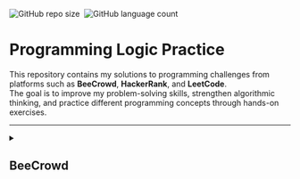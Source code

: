 ![GitHub repo size](https://img.shields.io/github/repo-size/Nathan-SWE/practiceLogic?style=for-the-badge)&nbsp;
![GitHub language count](https://img.shields.io/github/languages/count/Nathan-SWE/practiceLogic?style=for-the-badge)

# Programming Logic Practice

This repository contains my solutions to programming challenges from platforms such as **BeeCrowd**, **HackerRank**, and **LeetCode**.  
The goal is to improve my problem-solving skills, strengthen algorithmic thinking, and practice different programming concepts through hands-on exercises.

---

<details>
<summary><h2>BeeCrowd</h2></summary>

<details>
<summary><h3>Java</h3></summary>

<details>
<summary><h4>✅ BE1000 - Hello World!</h4></summary>

**Description:**  
Write a program that prints "Hello World!" to the screen.

**Input:**  
No input.

**Output:**

```java
  Hello Word!
```

**Solution (Java):**

```java
public class be1000 {
    public static void main(String[] args) {
        System.out.println("Hello World!");
    }
}
```

</details>

<details>
<summary><h4>✅ BE1001 - Extremely Basic</h4></summary>

**Description:**  
Read 2 variables, named A and B and make the sum of these two variables, assigning its result to the variable X. Print X as shown below. Print endline after the result otherwise you will get “Presentation Error”.

**Input:**  
The input file will contain 2 integer numbers.

**Output:**
Print the letter X (uppercase) with a blank space before and after the equal signal followed by the value of X, according to the following example.

Obs.: don't forget the endline after all.

**Solution (Java):**

```java
import java.util.Scanner;

public class be1001 {
    public static void main(String[] args) {
        Scanner sc = new Scanner(System.in);
        int a = 0, b = 0;

        a = sc.nextInt();
        b = sc.nextInt();
        sc.close();

        int result = sum(a, b);

        System.out.printf("X = %d\n", result);
    }

    public static int sum(int a, int b){
        return a + b;
    }
}
```

</details>

<details>
<summary><h4>✅ BE1002 - ExtrArea of a Circle</h4></summary>

**Description:**  
The formula to calculate the area of a circumference is defined as **A = π . R2**. Considering to this problem that **π = 3.14159**:

Calculate the area using the formula given in the problem description.

**Input:**  
The input contains a value of floating point **_(double precision)_**, that is the variable **R**.

**Output:**
Present the message "A=" followed by the value of the variable, as in the example bellow, with four places after the decimal point. Use all double precision variables. Like all the problems, don't forget to print the end of line after the result, otherwise you will receive "Presentation Error".

**Solution (Java):**

```java
import java.util.Scanner;

public class be1002 {
    public static final double PI = 3.14159;

    public static void main(String[] args) {
        Scanner sc = new Scanner(System.in);

        double radius = 0;
        radius = sc.nextDouble();
        sc.close();

        double area = calcCircunferenceArea(radius);

        System.out.printf("A=%.4f\n", area);
    }

    public static double calcCircunferenceArea(double radius){
        return PI * (radius * radius);
    }
}
```

</details>

<details>
<summary><h4>✅ BE1003 - Simple Sum</h4></summary>

**Description:**  
Read two integer values, in this case, the variables A and B. After this, calculate the sum between them and assign it to the variable **SOMA**. Write the value of this variable.

Calculate the area using the formula given in the problem description.

**Input:**  
The input file contains 2 integer numbers.

**Output:**
Print the message "SOMA" with all the capital letters, with a blank space before and after the equal signal followed by the corresponding value to the sum of A and B. Like all the problems, don't forget to print the end of line, otherwise you will receive "Presentation Error"

**Solution (Java):**

```java
import java.util.Scanner;

public class be1003 {
    public static void main(String[] args) {
        Scanner sc = new Scanner(System.in);
        int a = 0; int b = 0;

        a = sc.nextInt();
        b = sc.nextInt();
        sc.close();

        int total = sum(a, b);

        System.out.printf("SOMA = %d\n", total);
    }

    public static int sum(int a, int b) {
        return a + b;
    }
}
```

</details>

<details>
<summary><h4>✅ BE1004 - Simple Product</h4></summary>

**Description:**  
Read two integer values. After this, calculate the product between them and store the result in a variable named **PROD**. Print the result like the example below. Do not forget to print the end of line after the result, otherwise you will receive “Presentation Error”.

Calculate the area using the formula given in the problem description.

**Input:**  
The input file contains 2 integer numbers.

**Output:**
Print the message "PROD" and PROD according to the following example, with a blank space before and after the equal signal.

**Solution (Java):**

```java
import java.util.Scanner;

public class be1004 {
    public static void main(String[] args) {
        Scanner sc = new Scanner(System.in);
        int a = 0; int b = 0;

        a =  sc.nextInt();
        b = sc.nextInt();
        sc.close();

        int prod = calcProd(a, b);

        System.out.printf("PROD = %d\n", prod);
    }

    public static int calcProd(int a, int b) {
        return a * b;
    }
}

```

</details>

<details>
<summary><h4>✅ BE1005 - Average 1</h4></summary>

**Description:**  
Read two floating points' values of double precision A and B, corresponding to two student's grades. After this, calculate the student's average, considering that grade A has weight 3.5 and B has weight 7.5. Each grade can be from zero to ten, always with one digit after the decimal point. Don’t forget to print the end of line after the result, otherwise you will receive “Presentation Error”. Don’t forget the space before and after the equal sign.

**Input:**  
The input file contains 2 floating points' values with one digit after the decimal point.

**Output:**
Print the message "MEDIA"(average in Portuguese) and the student's average according to the following example, with 5 digits after the decimal point and with a blank space before and after the equal signal.

**Solution (Java):**

```java
import java.util.Scanner;

public class be1005 {
    public static void main(String[] args) {
        Scanner sc = new Scanner(System.in);

        double a = 0; double b = 0;

        a = sc.nextDouble();
        b = sc.nextDouble();
        sc.close();

        double average = calcAverage(a, b);

        System.out.printf("MEDIA = %.5f\n", average);
    }

    public static double calcAverage(double a, double b) {
        return ((a * 3.5) + (b * 7.5)) / 11;
    }
}
```

</details>

<details>
<summary><h4>✅ BE1006 - Average 2</h4></summary>

**Description:**  
Read three values (variables A, B and C), which are the three student's grades. Then, calculate the average, considering that grade A has weight 2, grade B has weight 3 and the grade C has weight 5. Consider that each grade can go from 0 to 10.0, always with one decimal place.

**Input:**  
The input file contains 3 values of floating points (double) with one digit after the decimal point.

**Output:**
Print the message "MEDIA"(average in Portuguese) and the student's average according to the following example, with a blank space before and after the equal signal.

**Solution (Java):**

```java
import java.util.Scanner;

public class be1006 {
    public static void main(String[] args) {
        Scanner sc  = new Scanner(System.in);
        double a = sc.nextDouble();
        double b = sc.nextDouble();
        double c = sc.nextDouble();
        sc.close();

        double average = calcAverage(a, b, c);

        System.out.printf("MEDIA = %.1f\n", average);
    }

    public static double calcAverage(double a, double b, double c) {
        double weight2 = 2.0;
        double weight3 = 3.0;
        double weight5 = 5.0;
        double totalWeight = weight2 + weight3 + weight5;

        return ((a * weight2) + (b * weight3) + (c * weight5)) / totalWeight;
    }
}

```

</details>

<details>
<summary><h4>✅ BE1007 - Difference</h4></summary>

**Description:**  
Read four integer values named A, B, C and D. Calculate and print the difference of product A and B by the product of C and D (A \* B - C \* D).

**Input:**  
The input file contains 4 integer values.

**Output:**
Print **DIFERENCA** (DIFFERENCE in Portuguese) with all the capital letters, according to the following example, with a blank space before and after the equal signal.

**Solution (Java):**

```java
import java.util.Scanner;

public class be1007 {
    public static void main(String[] args) {
        Scanner sc = new Scanner(System.in);

        int a = sc.nextInt();
        int b = sc.nextInt();
        int c = sc.nextInt();
        int d = sc.nextInt();
        sc.close();

        int diference = calcDiference(a, b, c, d);

        System.out.printf("DIFERENCA = %d\n", diference);
    }

    public static int calcDiference(int a, int b, int c, int d) {
        return (a*b) - (c*d);
    }
}
```

</details>
<details>
<summary><h4>✅ BE1008 - Salary</h4></summary>

**Description:**  
Write a program that reads an employee's number, his/her worked hours number in a month and the amount he received per hour. Print the employee's number and salary that he/she will receive at end of the month, with two decimal places.

- Don’t forget to print the line's end after the result, otherwise you will receive “Presentation Error”.
- Don’t forget the space before and after the equal signal and after the U$.

**Input:**  
The input file contains 2 integer numbers and 1 value of floating point, representing the number, worked hours amount and the amount the employee receives per worked hour.

**Output:**
Print the number and the employee's salary, according to the given example, with a blank space before and after the equal signal.

**Solution (Java):**

```java
import java.util.Locale;
import java.util.Scanner;

public class be1008 {
    public static void main(String[] args) {
        Scanner sc = new Scanner(System.in);
        Locale.setDefault(Locale.US);

        int workerNumber = sc.nextInt();
        int workedHours = sc.nextInt();
        double amountPerHour = sc.nextDouble();
        sc.close();

        double monthIncome = calcSalary(workedHours, amountPerHour);

        System.out.printf("NUMBER = %d\n", workerNumber);
        System.out.printf("SALARY = U$ %.2f\n", monthIncome);
    }

    public static double calcSalary(int workedHours, double amountPerHour) {
        return workedHours * amountPerHour;
    }
}

```

</details>

<details>
<summary><h4>✅ BE1009 - Salary with Bonus</h4></summary>

**Description:**  
Make a program that reads a seller's name, his/her fixed salary and the sale's total made by himself/herself in the month (in money). Considering that this seller receives 15% over all products sold, write the final salary (total) of this seller at the end of the month , with two decimal places.

- Don’t forget to print the line's end after the result, otherwise you will receive “Presentation Error”.

- Don’t forget the blank spaces.
- Don’t forget to print the line's end after the result, otherwise you will receive “Presentation Error”.
- Don’t forget the space before and after the equal signal and after the U$.

**Input:**  
The input file contains a text (employee's first name), and two double precision values, that are the seller's salary and the total value sold by him/her.

**Output:**
Print the seller's total salary, according to the given example.

**Solution (Java):**

```java
import java.util.Locale;
import java.util.Scanner;

public class be1009 {
    public static void main(String[] args){
        Scanner sc=new Scanner(System.in);
        Locale.setDefault(Locale.US);

        String name = sc.nextLine();
        double baseSalary = sc.nextDouble();
        double monthlySales =  sc.nextDouble();
        sc.close();

        double finalSalary = calcSalaryBonuses(baseSalary, monthlySales);

        System.out.printf("TOTAL = R$ %.2f\n", finalSalary);
    }
    public static double calcSalaryBonuses(double baseSalary, double monthlySales) {
        return baseSalary + (monthlySales * 0.15);
    }
}
```

</details>

<details>
<summary><h4>✅ BE1010 - Simple Calculate</h4></summary>

**Description:**  
In this problem, the task is to read a code of a product 1, the number of units of product 1, the price for one unit of product 1, the code of a product 2, the number of units of product 2 and the price for one unit of product 2. After this, calculate and show the amount to be paid.

**Input:**  
The input file contains two lines of data. In each line there will be 3 values: two integers and a floating value with 2 digits after the decimal point.

**Output:**
The output file must be a message like the following example where "Valor a pagar" means Value to Pay. Remember the space after ":" and after "R$" symbol. The value must be presented with 2 digits after the point.

**Solution (Java):**

```java
import java.util.Locale;
import java.util.Scanner;

public class be1010 {
    public static void main(String[] args) {
        Scanner sc = new Scanner(System.in);
        Locale.setDefault(Locale.US);

        final int TOTAL_PRODUCTS = 2;
        double finalValue = 0;

        for (int i = 0; i < TOTAL_PRODUCTS; i++) {
            finalValue += calcTotalValue(sc);
        }

        System.out.printf("VALOR A PAGAR: R$ %.2f\n", finalValue);
        sc.close();
    }
    public static double calcTotalValue(Scanner scanner) {
        int productCode = scanner.nextInt();
        int quantity = scanner.nextInt();
        double price = scanner.nextDouble();
        return quantity * price;
    }
}

```

</details>

<details>
<summary><h4>✅ BE1011 - Sphere</h4></summary>

**Description:**  
Make a program that calculates and shows the volume of a sphere being provided the value of its radius (R) . The formula to calculate the volume is: (4/3) \* pi \* R³. Consider (assign) for pi the value 3.14159.

Tip: Use (4/3.0) or (4.0/3) in your formula, because some languages (including C++) assume that the division's result between two integers is another integer.

**Input:**  
The input contains a value of floating point (double precision).

**Output:**
The output must be a message "VOLUME" like the following example with a space before and after the equal signal. The value must be presented with 3 digits after the decimal point.

**Solution (Java):**

```java
import java.util.Scanner;
import java.util.Locale;

public class be1011 {
    public static void main(String[] args){
        Scanner sc = new Scanner(System.in);
        Locale.setDefault(Locale.US);

        final double PI = 3.14159;
        double radius =  sc.nextDouble();
        sc.close();

        double sphere = calcSphereVolume(radius, PI);

        System.out.printf("VOLUME = %.3f\n", sphere);
    }

    public static double calcSphereVolume(double radius, double PI){
        return (4.0/3.0) * PI * (radius * radius * radius);
    }
}

```

</details>

<details>
<summary><h4>✅ BE1012 - Area</h4></summary>

**Description:**  
Make a program that reads three floating point values: A, B and C. Then, calculate and show:

- a\) the area of the rectangled triangle that has base A and height C.
- b\) the area of the radius's circle C. (pi = 3.14159)
- c\) the area of the trapezium which has A and B by base, and C by height.
- d\) the area of ​​the square that has side B.
- e\) the area of the rectangle that has sides A and B.

**Input:**  
The input file contains three double values with one digit after the decimal point.

**Output:**
The output file must contain 5 lines of data. Each line corresponds to one of the areas described above, always with a corresponding message (in Portuguese) and one space between the two points and the value. The value calculated must be presented with 3 digits after the decimal point.

**Solution (Java):**

```java
import java.util.Scanner;

public class be1012 {
    public static void main(String[] args) {
        Scanner sc = new Scanner(System.in);
        final double PI = 3.14159;

        double a = sc.nextDouble();
        double b = sc.nextDouble();
        double c = sc.nextDouble();
        sc.close();

        double areaTriangleRetangle = calcAreaTriangleRetangle(a, c);
        double areaCircle = calcAreaCircle(c, PI);
        double areaTrapezium = calcAreaTrapezium(a, b, c);
        double areaSquare = calcAreaSquare(b);
        double areaRectangle = areaRectangle(a, b);

        System.out.printf("TRIANGULO: %.3f\n", areaTriangleRetangle);
        System.out.printf("CIRCULO: %.3f\n", areaCircle);
        System.out.printf("TRAPEZIO: %.3f\n", areaTrapezium);
        System.out.printf("QUADRADO: %.3f\n", areaSquare);
        System.out.printf("RETANGULO: %.3f\n", areaRectangle);
    }

    public static double calcAreaTriangleRetangle(double baseA,double heightB){
        return  (baseA * heightB) / 2;
    }

    public static double calcAreaCircle(double radius,double PI){
        return PI * (radius * radius);
    }

    public static double calcAreaTrapezium(double baseA,double baseB,double heightC){
        return (baseA + baseB) *  heightC / 2;
    }

    public static double calcAreaSquare(double side){
        return side * side;
    }

    public static double areaRectangle(double baseA, double heightB){
        return baseA * heightB;
    }
}

```

</details>

<details>
<summary><h4>✅ BE1013 - The Greatest</h4></summary>

**Description:**  
Make a program that reads 3 integer values and present the greatest one followed by the message "eh o maior".

**Input:**  
The input file contains 3 integer values.

**Output:**
Print the greatest of these three values followed by a space and the message “eh o maior”.

**Solution (Java):**

```java
package javaPractice;

import java.util.Scanner;

public class be1013 {
    public static void main(String[] args) {
        Scanner sc = new Scanner(System.in);

        int a = sc.nextInt();
        int b = sc.nextInt();
        int c = sc.nextInt();
        sc.close();

        int bigger = getBiggerInt(a, b, c);

        System.out.printf("%d eh o maior\n", bigger);

    }
    public static int getBiggerInt(int a, int b, int c) {
        if(a >= b && a >= c) return a;

        if(b >= a && b >= c) return b;

        return c;
    }
}


```

</details>

<details>
<summary><h4>✅ BE1014 - Consumption</h4></summary>

**Description:**  
Calculate a car's average consumption being provided the total distance traveled (in Km) and the spent fuel total (in liters).

**Input:**  
The input file contains two values: one integer value X representing the total distance (in Km) and the second one is a floating point number Y representing the spent fuel total, with a digit after the decimal point.

**Output:**
Present a value that represents the average consumption of a car with 3 digits after the decimal point, followed by the message "km/l".

**Solution (Java):**

```java
import java.util.Scanner;

public class be1014 {
    public static void main(String[] args) {
        Scanner sc = new Scanner(System.in);

        int distanceInKm = sc.nextInt();
        double fuelSpent = sc.nextDouble();
        sc.close();

        double consumption = calcConsumption(distanceInKm, fuelSpent);

        System.out.printf("%.3f km/l\n", consumption);
    }

    public static double calcConsumption(int distance, double fuel) {
        if (fuel > 0) return distance / fuel;

        return 0;
    }
}

```

</details>

<details>
<summary><h4>✅ BE1015 - Distance Between Two Points</h4></summary>

**Description:**  
Read the four values corresponding to the x and y axes of two points in the plane, p1 (x1, y1) and p2 (x2, y2) and calculate the distance between them, showing four decimal places, according to the formula:

**Input:**  
The input file contains two lines of data. The first one contains two double values: x1 y1 and the second one also contains two double values with one digit after the decimal point: x2 y2.

**Output:**
Calculate and print the distance value using the provided formula, with 4 decimal places.

**Solution (Java):**

```java
import java.util.Scanner;

public class be1015 {
    public static void main(String[] args) {
        Scanner sc = new Scanner(System.in);

        double x1 = sc.nextDouble();
        double y1 = sc.nextDouble();
        double x2 = sc.nextDouble();
        double y2 = sc.nextDouble();
        sc.close();

        double distance = calcDistance(x1,y1,x2,y2);

        System.out.printf("%.4f\n",distance);
    }
    public  static double calcDistance(double x1,double y1,double x2,double y2) {
        return Math.sqrt(Math.pow(x2-x1,2) + Math.pow(y2-y1,2));
    }
}
```

</details>
</details>
